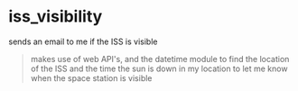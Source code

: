 # iss_visibility
sends an email to me if the ISS is visible
  >makes use of web API's, and the datetime module to find the location of the ISS and the time the sun is down in my location to let me know when the space station is visible
